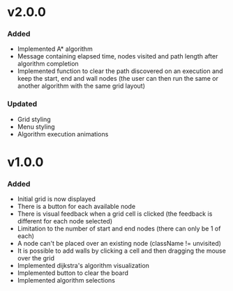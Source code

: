 # v2.0.0

### Added

- Implemented A\* algorithm
- Message containing elapsed time, nodes visited and path length after algorithm completion
- Implemented function to clear the path discovered on an execution and keep the start, end and wall nodes (the user can then run the same or another algorithm with the same grid layout)

### Updated

- Grid styling
- Menu styling
- Algorithm execution animations

# v1.0.0

### Added

- Initial grid is now displayed
- There is a button for each available node
- There is visual feedback when a grid cell is clicked (the feedback is different for each node selected)
- Limitation to the number of start and end nodes (there can only be 1 of each)
- A node can't be placed over an existing node (className != unvisited)
- It is possible to add walls by clicking a cell and then dragging the mouse over the grid
- Implemented dijkstra's algorithm visualization
- Implemented button to clear the board
- Implemented algorithm selections
